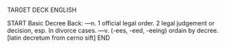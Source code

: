 TARGET DECK
ENGLISH

START
Basic
Decree
Back: —n. 1 official legal order. 2 legal judgement or decision, esp. In divorce cases. —v. (-ees, -eed, -eeing) ordain by decree. [latin decretum from cerno sift]
END
